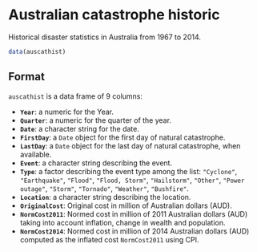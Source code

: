 # Australian catastrophe historic

Historical disaster statistics in Australia from 1967 to 2014.

```r
data(auscathist)
```

## Format

`auscathist` is a data frame of 9 columns:

- **`Year`**: a numeric for the Year.
- **`Quarter`**: a numeric for the quarter of the year.
- **`Date`**: a character string for the date.
- **`FirstDay`**: a `Date` object for the first day of natural catastrophe.
- **`LastDay`**: a `Date` object for the last day of natural catastrophe, when available.
- **`Event`**: a character string describing the event.
- **`Type`**: a factor describing the event type among the list: `"Cyclone"`, `"Earthquake"`, `"Flood"`, `"Flood, Storm"`, `"Hailstorm"`, `"Other"`, `"Power outage"`, `"Storm"`, `"Tornado"`, `"Weather"`, `"Bushfire"`.
- **`Location`**: a character string describing the location.
- **`OriginalCost`**: Original cost in million of Australian dollars (AUD).
- **`NormCost2011`**: Normed cost in million of 2011 Australian dollars (AUD) taking into account inflation, change in wealth and population.
- **`NormCost2014`**: Normed cost in million of 2014 Australian dollars (AUD) computed as the inflated cost `NormCost2011` using CPI.
